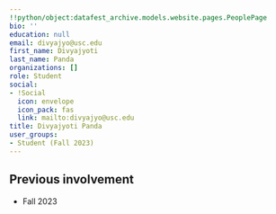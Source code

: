 ```yaml
---
!!python/object:datafest_archive.models.website.pages.PeoplePage
bio: ''
education: null
email: divyajyo@usc.edu
first_name: Divyajyoti
last_name: Panda
organizations: []
role: Student
social:
- !Social
  icon: envelope
  icon_pack: fas
  link: mailto:divyajyo@usc.edu
title: Divyajyoti Panda
user_groups:
- Student (Fall 2023)
---
```



## Previous involvement

* Fall 2023

